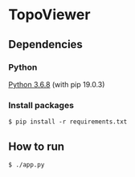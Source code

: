 # TopoViewer
## Dependencies
### Python
[Python 3.6.8](https://www.python.org/downloads/release/python-368/) (with pip 19.0.3)
### Install packages
```
$ pip install -r requirements.txt
```
## How to run
```
$ ./app.py
```

